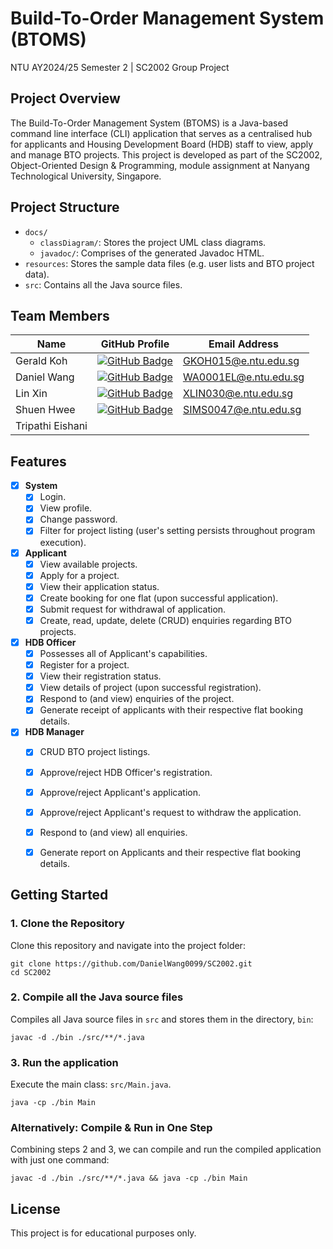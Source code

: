 # Build-To-Order Management System (BTOMS)

NTU AY2024/25 Semester 2 | SC2002 Group Project


## Project Overview
The Build-To-Order Management System (BTOMS) is a Java-based command line interface (CLI) application that serves as a centralised hub for applicants and Housing Development Board (HDB) staff to view, apply and manage BTO projects. This project is developed as part of the SC2002, Object-Oriented Design & Programming, module assignment at Nanyang Technological University, Singapore. 


## Project Structure
- `docs/`
  - `classDiagram/`: Stores the project UML class diagrams.
  - `javadoc/`: Comprises of the generated Javadoc HTML.
- `resources`: Stores the sample data files (e.g. user lists and BTO project data).
- `src`: Contains all the Java source files.


## Team Members

| **Name**           | **GitHub Profile**                                  | **Email Address**        |
|--------------------|-----------------------------------------------------|--------------------------|
| Gerald Koh         | [![GitHub Badge](https://img.shields.io/badge/callmegerlad-%23181717?logo=github)](https://github.com/callmegerlad) | GKOH015@e.ntu.edu.sg     |
| Daniel Wang        | [![GitHub Badge](https://img.shields.io/badge/DanielWang0099-%23181717?logo=github)](https://github.com/DanielWang0099) | WA0001EL@e.ntu.edu.sg    |
| Lin Xin            | [![GitHub Badge](https://img.shields.io/badge/delelin-%23181717?logo=github)](https://github.com/delelin) | XLIN030@e.ntu.edu.sg     |
| Shuen Hwee         | [![GitHub Badge](https://img.shields.io/badge/shenxh24-%23181717?logo=github)](https://github.com/shenxh24) | SIMS0047@e.ntu.edu.sg    |
| Tripathi Eishani   |                                                     |                          |



## Features
- [x] **System**
  - [x] Login.
  - [x] View profile.
  - [x] Change password.
  - [x] Filter for project listing (user's setting persists throughout program execution).
- [x] **Applicant**
    - [x] View available projects.
    - [x] Apply for a project.
    - [x] View their application status.
    - [x] Create booking for one flat (upon successful application).
    - [x] Submit request for withdrawal of application.
    - [x] Create, read, update, delete (CRUD) enquiries regarding BTO projects.
- [x] **HDB Officer**
    - [x] Possesses all of Applicant's capabilities.
    - [x] Register for a project.
    - [x] View their registration status.
    - [x] View details of project (upon successful registration).
    - [x] Respond to (and view) enquiries of the project.
    - [x] Generate receipt of applicants with their respective flat booking details.
- [x] **HDB Manager**
    - [x] CRUD BTO project listings.
    - [x] Approve/reject HDB Officer's registration.
    - [x] Approve/reject Applicant's application.
    - [x] Approve/reject Applicant's request to withdraw the application.
    - [x] Respond to (and view) all enquiries.
    - [x] Generate report on Applicants and their respective flat booking details.


## Getting Started

### 1. Clone the Repository

Clone this repository and navigate into the project folder:
```shell
git clone https://github.com/DanielWang0099/SC2002.git
cd SC2002
```

### 2. Compile all the Java source files

Compiles all Java source files in `src` and stores them in the directory, `bin`:
```shell
javac -d ./bin ./src/**/*.java
```

### 3. Run the application

Execute the main class: `src/Main.java`.
```shell
java -cp ./bin Main
```

### Alternatively: Compile & Run in One Step

Combining steps 2 and 3, we can compile and run the compiled application with just one command:
```shell
javac -d ./bin ./src/**/*.java && java -cp ./bin Main
```


## License

This project is for educational purposes only.
